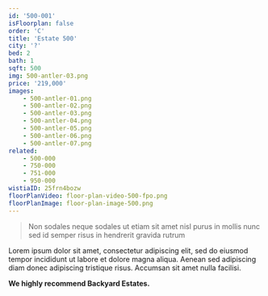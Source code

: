 ```yaml
---
id: '500-001'
isFloorplan: false
order: 'C'
title: 'Estate 500'
city: '?'
bed: 2
bath: 1
sqft: 500
img: 500-antler-03.png
price: '219,000'
images:
    - 500-antler-01.png
    - 500-antler-02.png
    - 500-antler-03.png
    - 500-antler-04.png
    - 500-antler-05.png
    - 500-antler-06.png
    - 500-antler-07.png
related:
    - 500-000
    - 750-000
    - 751-000
    - 950-000
wistiaID: 25frn4bozw
floorPlanVideo: floor-plan-video-500-fpo.png
floorPlanImage: floor-plan-image-500.png
---
```


> Non sodales neque sodales ut etiam sit amet nisl purus in mollis nunc sed id semper risus in hendrerit gravida rutrum

Lorem ipsum dolor sit amet, consectetur adipiscing elit, sed do eiusmod tempor incididunt ut labore et dolore magna aliqua. Aenean sed adipiscing diam donec adipiscing tristique risus. Accumsan sit amet nulla facilisi.

**We highly recommend Backyard Estates.**
